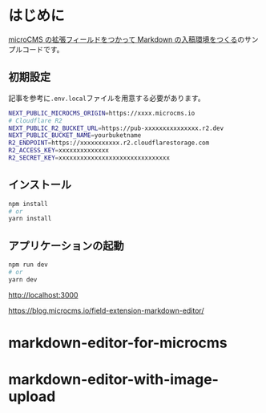 # はじめに

[microCMS の拡張フィールドをつかって Markdown の入稿環境をつくる](https://blog.microcms.io/)のサンプルコードです。

## 初期設定

記事を参考に`.env.local`ファイルを用意する必要があります。

```bash
NEXT_PUBLIC_MICROCMS_ORIGIN=https://xxxx.microcms.io
# Cloudflare R2
NEXT_PUBLIC_R2_BUCKET_URL=https://pub-xxxxxxxxxxxxxxx.r2.dev
NEXT_PUBLIC_BUCKET_NAME=yourbuketname
R2_ENDPOINT=https://xxxxxxxxxxx.r2.cloudflarestorage.com
R2_ACCESS_KEY=xxxxxxxxxxxxxx
R2_SECRET_KEY=xxxxxxxxxxxxxxxxxxxxxxxxxxxxxxx
```

## インストール

```bash
npm install
# or
yarn install
```

## アプリケーションの起動

```bash
npm run dev
# or
yarn dev
```

[http://localhost:3000](http://localhost:3000)

https://blog.microcms.io/field-extension-markdown-editor/
# markdown-editor-for-microcms
# markdown-editor-with-image-upload
